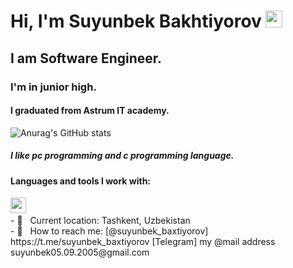 # Hi, I'm Suyunbek Bakhtiyorov <img src="https://media0.giphy.com/media/gM5qFksULw54NMWyry/giphy.gif" width="27px">

## I am Software Engineer.  <br>

### I'm in junior high.

#### I graduated from Astrum IT academy.
![Anurag's GitHub stats](https://github-readme-stats.vercel.app/api?username=suyunbekbahtiyorov&show_icons=true)
##### I like pc programming and c programming language.
#### Languages and tools I work with:

  <img src="https://upload.wikimedia.org/wikipedia/commons/1/19/C_Logo.png" height="25">
  <inmg src="https://www.google.com/imgres?imgurl=https%3A%2F%2Fwww.kindpng.com%2Fpicc%2Fm%2F159-1595848_python-logo-png-transparent-background-python-logo-png.png&tbnid=1sCDfdWuwbFAoM&vet=12ahUKEwjUisfZuLuEAxXhLBAIHc2GD-UQMygEegQIARBO..i&imgrefurl=https%3A%2F%2Fwww.kindpng.com%2Fimgv%2FiRbwhJw_python-logo-png-transparent-background-python-logo-png%2F&docid=tGtvUufe6NDVNM&w=860&h=900&q=python%20logo%20url&ved=2ahUKEwjUisfZuLuEAxXhLBAIHc2GD-UQMygEegQIARBO">
  </a>
 <br>
- 📍 &nbsp; Current location: Tashkent, Uzbekistan
<br>
- 📝 &nbsp; How to reach me: [@suyunbek_baxtiyorov] https://t.me/suyunbek_baxtiyorov [Telegram]
my @mail address suyunbek05.09.2005@gmail.com
